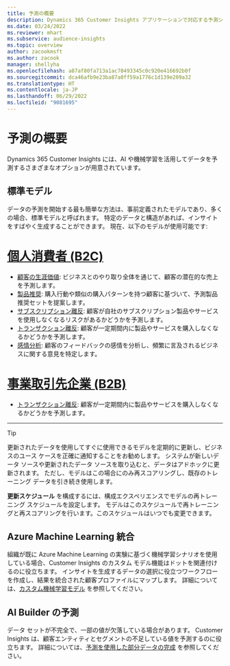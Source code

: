 ```yaml
---
title: 予測の概要
description: Dynamics 365 Customer Insights アプリケーションで対応する予測シナリオとオプション。
ms.date: 03/24/2022
ms.reviewer: mhart
ms.subservice: audience-insights
ms.topic: overview
author: zacookmsft
ms.author: zacook
manager: shellyha
ms.openlocfilehash: a87af80fa713a1ac70493345c0c920e416692b0f
ms.sourcegitcommit: dca46afb9e23ba87a0ff59a1776c1d139e209a32
ms.translationtype: HT
ms.contentlocale: ja-JP
ms.lasthandoff: 06/29/2022
ms.locfileid: "9081695"
---
```

# <a name="predictions-overview"></a>予測の概要

Dynamics 365 Customer Insights には、AI や機械学習を活用してデータを予測するさまざまなオプションが用意されています。 

## <a name="out-of-box-models"></a>標準モデル

データの予測を開始する最も簡単な方法は、事前定義されたモデルであり、多くの場合、標準モデルと呼ばれます。 特定のデータと構造があれば、インサイトをすばやく生成することができます。 現在、以下のモデルが使用可能です: 

# <a name="individual-consumers-b-to-c"></a>[個人消費者 (B2C)](#tab/b2c)

- [顧客の生涯価値](predict-customer-lifetime-value.md): ビジネスとのやり取り全体を通じて、顧客の潜在的な売上を予測します。
- [製品推奨](predict-product-recommendation.md): 購入行動や類似の購入パターンを持つ顧客に基づいて、予測製品推奨セットを提案します。
- [サブスクリプション離反](predict-subscription-churn.md): 顧客が自社のサブスクリプション製品やサービスを使用しなくなるリスクがあるかどうかを予測します。
- [トランザクション離反](predict-transactional-churn.md): 顧客が一定期間内に製品やサービスを購入しなくなるかどうかを予測します。
- [感情分析](sentiment-analysis.md): 顧客のフィードバックの感情を分析し、頻繁に言及されるビジネスに関する意見を特定します。

# <a name="business-accounts-b-to-b"></a>[事業取引先企業 (B2B)](#tab/b2b)

- [トランザクション離反](predict-transactional-churn.md): 顧客が一定期間内に製品やサービスを購入しなくなるかどうかを予測します。

---

> [!TIP]
> 更新されたデータを使用してすぐに使用できるモデルを定期的に更新し、ビジネスのユース ケースを正確に通知することをお勧めします。 システムが新しいデータ ソースや更新されたデータ ソースを取り込むと、データはアドホックに更新されます。 ただし、モデルはこの場合にのみ再スコアリングし、既存のトレーニング データを引き続き使用します。
> 
> **更新スケジュール** を構成するには、構成エクスペリエンスでモデルの再トレーニング スケジュールを設定します。 モデルはこのスケジュールで再トレーニングと再スコアリングを行います。このスケジュールはいつでも変更できます。


## <a name="azure-machine-learning-integration"></a>Azure Machine Learning 統合

組織が既に Azure Machine Learning の実験に基づく機械学習シナリオを使用している場合、Customer Insights のカスタム モデル機能はドットを関連付けるのに役立ちます。 インサイトを生成するデータの選択に役立つワークフローを作成し、結果を統合された顧客プロファイルにマップします。 詳細については、[カスタム機械学習モデル](custom-models.md) を参照してください。

## <a name="ai-builder-prediction"></a>AI Builder の予測

データ セットが不完全で、一部の値が欠落している場合があります。 Customer Insights は、顧客エンティティとセグメントの不足している値を予測するのに役立ちます。 詳細については、[予測を使用した部分データの完成](predictions.md) を参照してください。
